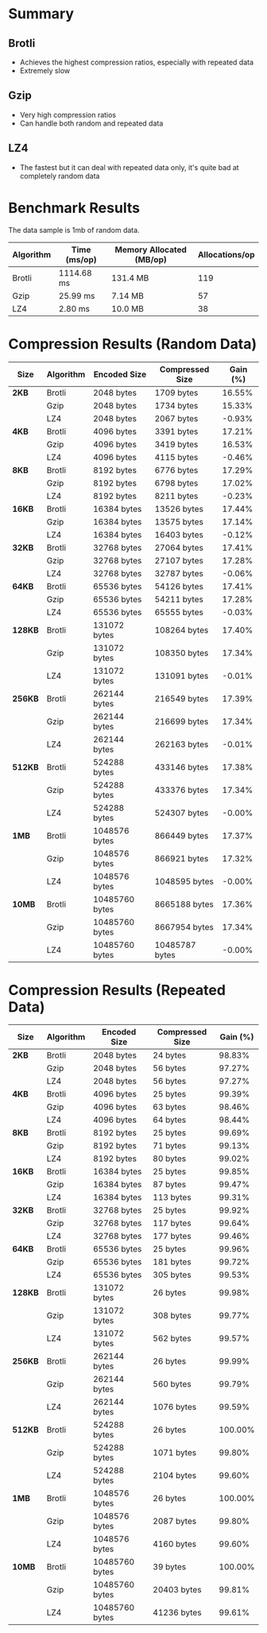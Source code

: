 # Summary

## Brotli
- Achieves the highest compression ratios, especially with repeated data
- Extremely slow

## Gzip
- Very high compression ratios
- Can handle both random and repeated data

## LZ4
- The fastest but it can deal with repeated data only, it's quite bad at completely random data

# Benchmark Results

The data sample is 1mb of random data.

| Algorithm | Time (ms/op) | Memory Allocated (MB/op) | Allocations/op |
|-----------|--------------|--------------------------|----------------|
| Brotli    | 1114.68 ms   | 131.4 MB                | 119            |
| Gzip      | 25.99 ms     | 7.14 MB                 | 57             |
| LZ4       | 2.80 ms      | 10.0 MB                 | 38             |

# Compression Results (Random Data)

| Size       | Algorithm | Encoded Size | Compressed Size | Gain (%)  |
|------------|-----------|--------------|-----------------|-----------|
| **2KB**    | Brotli    | 2048 bytes   | 1709 bytes      | 16.55%    |
|            | Gzip      | 2048 bytes   | 1734 bytes      | 15.33%    |
|            | LZ4       | 2048 bytes   | 2067 bytes      | -0.93%    |
| **4KB**    | Brotli    | 4096 bytes   | 3391 bytes      | 17.21%    |
|            | Gzip      | 4096 bytes   | 3419 bytes      | 16.53%    |
|            | LZ4       | 4096 bytes   | 4115 bytes      | -0.46%    |
| **8KB**    | Brotli    | 8192 bytes   | 6776 bytes      | 17.29%    |
|            | Gzip      | 8192 bytes   | 6798 bytes      | 17.02%    |
|            | LZ4       | 8192 bytes   | 8211 bytes      | -0.23%    |
| **16KB**   | Brotli    | 16384 bytes  | 13526 bytes     | 17.44%    |
|            | Gzip      | 16384 bytes  | 13575 bytes     | 17.14%    |
|            | LZ4       | 16384 bytes  | 16403 bytes     | -0.12%    |
| **32KB**   | Brotli    | 32768 bytes  | 27064 bytes     | 17.41%    |
|            | Gzip      | 32768 bytes  | 27107 bytes     | 17.28%    |
|            | LZ4       | 32768 bytes  | 32787 bytes     | -0.06%    |
| **64KB**   | Brotli    | 65536 bytes  | 54126 bytes     | 17.41%    |
|            | Gzip      | 65536 bytes  | 54211 bytes     | 17.28%    |
|            | LZ4       | 65536 bytes  | 65555 bytes     | -0.03%    |
| **128KB**  | Brotli    | 131072 bytes | 108264 bytes    | 17.40%    |
|            | Gzip      | 131072 bytes | 108350 bytes    | 17.34%    |
|            | LZ4       | 131072 bytes | 131091 bytes    | -0.01%    |
| **256KB**  | Brotli    | 262144 bytes | 216549 bytes    | 17.39%    |
|            | Gzip      | 262144 bytes | 216699 bytes    | 17.34%    |
|            | LZ4       | 262144 bytes | 262163 bytes    | -0.01%    |
| **512KB**  | Brotli    | 524288 bytes | 433146 bytes    | 17.38%    |
|            | Gzip      | 524288 bytes | 433376 bytes    | 17.34%    |
|            | LZ4       | 524288 bytes | 524307 bytes    | -0.00%    |
| **1MB**    | Brotli    | 1048576 bytes| 866449 bytes    | 17.37%    |
|            | Gzip      | 1048576 bytes| 866921 bytes    | 17.32%    |
|            | LZ4       | 1048576 bytes| 1048595 bytes   | -0.00%    |
| **10MB**   | Brotli    | 10485760 bytes| 8665188 bytes  | 17.36%    |
|            | Gzip      | 10485760 bytes| 8667954 bytes  | 17.34%    |
|            | LZ4       | 10485760 bytes| 10485787 bytes | -0.00%    |

# Compression Results (Repeated Data)
| Size       | Algorithm | Encoded Size | Compressed Size | Gain (%)  |
|------------|-----------|--------------|-----------------|-----------|
| **2KB**    | Brotli    | 2048 bytes   | 24 bytes        | 98.83%    |
|            | Gzip      | 2048 bytes   | 56 bytes        | 97.27%    |
|            | LZ4       | 2048 bytes   | 56 bytes        | 97.27%    |
| **4KB**    | Brotli    | 4096 bytes   | 25 bytes        | 99.39%    |
|            | Gzip      | 4096 bytes   | 63 bytes        | 98.46%    |
|            | LZ4       | 4096 bytes   | 64 bytes        | 98.44%    |
| **8KB**    | Brotli    | 8192 bytes   | 25 bytes        | 99.69%    |
|            | Gzip      | 8192 bytes   | 71 bytes        | 99.13%    |
|            | LZ4       | 8192 bytes   | 80 bytes        | 99.02%    |
| **16KB**   | Brotli    | 16384 bytes  | 25 bytes        | 99.85%    |
|            | Gzip      | 16384 bytes  | 87 bytes        | 99.47%    |
|            | LZ4       | 16384 bytes  | 113 bytes       | 99.31%    |
| **32KB**   | Brotli    | 32768 bytes  | 25 bytes        | 99.92%    |
|            | Gzip      | 32768 bytes  | 117 bytes       | 99.64%    |
|            | LZ4       | 32768 bytes  | 177 bytes       | 99.46%    |
| **64KB**   | Brotli    | 65536 bytes  | 25 bytes        | 99.96%    |
|            | Gzip      | 65536 bytes  | 181 bytes       | 99.72%    |
|            | LZ4       | 65536 bytes  | 305 bytes       | 99.53%    |
| **128KB**  | Brotli    | 131072 bytes | 26 bytes        | 99.98%    |
|            | Gzip      | 131072 bytes | 308 bytes       | 99.77%    |
|            | LZ4       | 131072 bytes | 562 bytes       | 99.57%    |
| **256KB**  | Brotli    | 262144 bytes | 26 bytes        | 99.99%    |
|            | Gzip      | 262144 bytes | 560 bytes       | 99.79%    |
|            | LZ4       | 262144 bytes | 1076 bytes      | 99.59%    |
| **512KB**  | Brotli    | 524288 bytes | 26 bytes        | 100.00%   |
|            | Gzip      | 524288 bytes | 1071 bytes      | 99.80%    |
|            | LZ4       | 524288 bytes | 2104 bytes      | 99.60%    |
| **1MB**    | Brotli    | 1048576 bytes| 26 bytes        | 100.00%   |
|            | Gzip      | 1048576 bytes| 2087 bytes      | 99.80%    |
|            | LZ4       | 1048576 bytes| 4160 bytes      | 99.60%    |
| **10MB**   | Brotli    | 10485760 bytes| 39 bytes       | 100.00%   |
|            | Gzip      | 10485760 bytes| 20403 bytes    | 99.81%    |
|            | LZ4       | 10485760 bytes| 41236 bytes    | 99.61%    |



